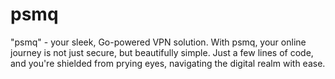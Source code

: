 # psmq

"psmq" - your sleek, Go-powered VPN solution. With psmq, your online journey is not just secure, but beautifully simple. Just a few lines of code, and you're shielded from prying eyes, navigating the digital realm with ease.
